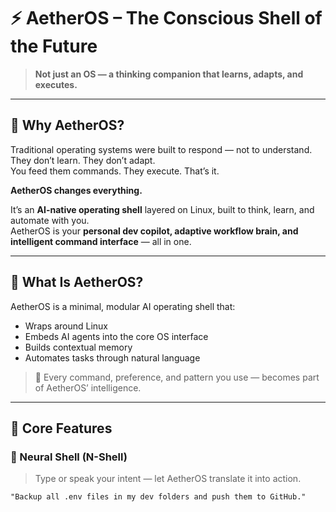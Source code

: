 # ⚡️ AetherOS – The Conscious Shell of the Future

> **Not just an OS — a thinking companion that learns, adapts, and executes.**

---

## 🚨 Why AetherOS?

Traditional operating systems were built to respond — not to understand.  
They don’t learn. They don’t adapt.  
You feed them commands. They execute. That’s it.

**AetherOS changes everything.**

It’s an **AI-native operating shell** layered on Linux, built to think, learn, and automate with you.  
AetherOS is your **personal dev copilot, adaptive workflow brain, and intelligent command interface** — all in one.

---

## 🌌 What Is AetherOS?

AetherOS is a minimal, modular AI operating shell that:
- Wraps around Linux
- Embeds AI agents into the core OS interface
- Builds contextual memory
- Automates tasks through natural language

> 🔁 Every command, preference, and pattern you use — becomes part of AetherOS’ intelligence.

---

## 🚀 Core Features

### 🧠 Neural Shell (N-Shell)
> Type or speak your intent — let AetherOS translate it into action.
```shell
"Backup all .env files in my dev folders and push them to GitHub."
